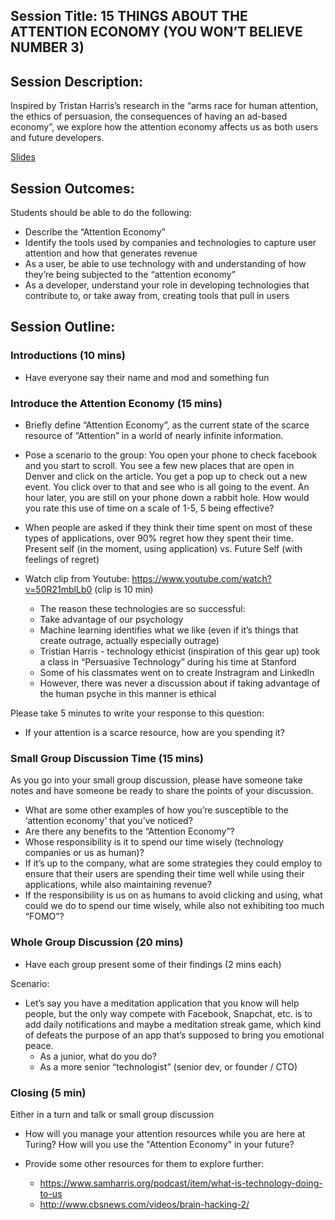 
 
## Session Title: 15 THINGS ABOUT THE ATTENTION ECONOMY (YOU WON’T BELIEVE NUMBER 3)

## Session Description: 
Inspired by Tristan Harris’s research in the “arms race for human attention, the ethics of persuasion, the consequences of having an ad-based economy”, we explore how the attention economy affects us as both users and future developers. 

[Slides](https://docs.google.com/presentation/d/1eK48HXMCytfk_gRk5odN8Befqzl9Tn2CGIKZm0bYD0M/edit#slide=id.g1c033f9cd5_0_119)

## Session Outcomes:  
Students should be able to do the following:
 
* Describe the “Attention Economy”
* Identify the tools used by companies and technologies to capture user attention and how that generates revenue
* As a user, be able to use technology with and understanding of how they’re being subjected to the “attention economy”
* As a developer, understand your role in developing technologies that contribute to, or take away from, creating tools that pull in users
 
## Session Outline:

### Introductions (10 mins)
 * Have everyone say their name and mod and something fun
 
### Introduce the Attention Economy (15 mins)

  * Briefly define “Attention Economy”, as the current state of the scarce resource of “Attention” in a world of nearly infinite information.
  * Pose a scenario to the group:
   You open your phone to check facebook and you start to scroll.  You see a few new places that are open in Denver and click on the article.  You get a pop up to check out a new event.  You click over to that and see who is all going to the event.  An hour later, you are still on your phone down a rabbit hole.  How would you rate this use of time on a scale of 1-5, 5 being effective? 
  * When people are asked if they think their time spent on most of these types of applications, over 90% regret how they spent their time. Present self (in the moment, using application) vs. Future Self (with feelings of regret)

 * Watch clip from Youtube: https://www.youtube.com/watch?v=50R21mblLb0 (clip is 10 min)

    * The reason these technologies are so successful:
     * Take advantage of our psychology 
     * Machine learning identifies what we like (even if it’s things that create outrage, actually especially outrage) 
     * Tristian Harris - technology ethicist (inspiration of this gear up) took a class in “Persuasive Technology” during his time at Stanford
     * Some of his classmates went on to create Instragram and LinkedIn
     * However, there was never a discussion about if taking advantage of the human psyche in this manner is ethical
 
Please take 5 minutes to write your response to this question: 
   * If your attention is a scarce resource, how are you spending it?
  

### Small Group Discussion Time (15 mins)
As you go into your small group discussion, please have someone take notes and have someone be ready to share the points of your discussion.  
  * What are some other examples of how you’re susceptible to the ‘attention economy’ that you’ve noticed?  
  * Are there any benefits to the “Attention Economy”?
  * Whose responsibility is it to spend our time wisely (technology companies or us as human)? 
  * If it’s up to the company, what are some strategies they could employ to ensure that their users are spending their time well while using their applications, while also maintaining revenue? 
  * If the responsibility is us on as humans to avoid clicking and using, what could we do to spend our time wisely, while also not exhibiting too much “FOMO”? 

### Whole Group Discussion (20 mins)
 * Have each group present some of their findings (2 mins each)
 
 Scenario:
 * Let’s say you have a meditation application that you know will help people, but the only way compete with Facebook, Snapchat, etc. is to add daily notifications and maybe a meditation streak game, which kind of defeats the purpose of an app that’s supposed to bring you emotional peace. 
   * As a junior, what do you do? 
   * As a more senior “technologist” (senior dev, or founder / CTO)
   
### Closing (5 min)
Either in a turn and talk or small group discussion

* How will you manage your attention resources while you are here at Turing?  How will you use the "Attention Economy" in your future?


* Provide some other resources for them to explore further:
  * https://www.samharris.org/podcast/item/what-is-technology-doing-to-us 
  * http://www.cbsnews.com/videos/brain-hacking-2/

 
 
